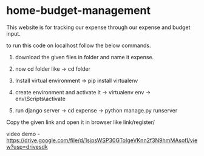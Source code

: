 # home-budget-management


This website is for tracking our expense through our expense and budget input.

to run this code on localhost follow the below commands.

1. download the given files in folder and name it expense.

2. now cd folder like 
-> cd folder

3. Install virtual environment
-> pip install virtualenv

4. create environment and activate it
   -> virtualenv env
   -> env\Scripts\activate
   
4. run django server
   -> cd expense
   -> python manage.py runserver
    
Copy the given link and open it in browser like link/register/ 



video demo -
https://drive.google.com/file/d/1sjpsWSP30GToIgeVKnn2f3N9hmMAsofI/view?usp=drivesdk

